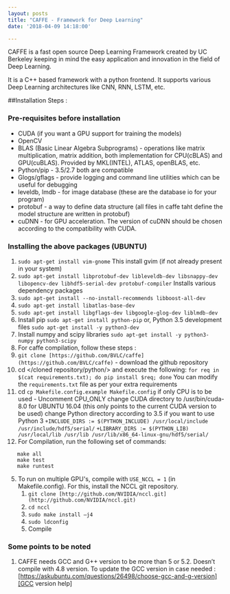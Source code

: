 ```yaml
---
layout: posts
title: "CAFFE - Framework for Deep Learning"
date: '2018-04-09 14:18:00'

---
```


CAFFE is a fast open source Deep Learning Framework created by UC Berkeley keeping in mind the easy application and innovation in the field of Deep Learning. 

It is a C++ based framework with a python frontend. It supports various Deep Learning architectures like CNN, RNN, LSTM, etc. 

##Installation Steps :

### Pre-requisites before installation
* CUDA (if you want a GPU support for training the models)
* OpenCV
* BLAS (Basic Linear Algebra Subprograms) - operations like matrix multiplication, matrix addition, both implementation for CPU(cBLAS) and GPU(cuBLAS). Provided by MKL(INTEL), ATLAS, openBLAS, etc. 
* Python/pip - 3.5/2.7 both are compatible
* Glogs/gflags - provide logging and command line utilities which can be useful for debugging
* leveldb, lmdb - for image database (these are the database io for your program)
* protobuf - a way to define data structure (all files in caffe taht define the model structure are written in protobuf)
* cuDNN - for GPU acceleration. The version of cuDNN should be chosen according to the compatibility with CUDA.

### Installing the above packages (UBUNTU)
1. `sudo apt-get install vim-gnome`
This install gvim (if not already present in your system)
2. `sudo apt-get install libprotobuf-dev libleveldb-dev libsnappy-dev libopencv-dev libhdf5-serial-dev protobuf-compiler`
Installs various dependency packages
3. `sudo apt-get install --no-install-recommends libboost-all-dev`
4. `sudo apt-get install libatlas-base-dev `
5. `sudo apt-get install libgflags-dev libgoogle-glog-dev liblmdb-dev`
6. Install pip  `sudo apt-get install python-pip`
or, Python 3.5 development files
`sudo apt-get install -y python3-dev`
7. Install numpy and scipy libraries 
`sudo apt-get install -y python3-numpy python3-scipy`
8. For caffe compilation, follow these steps :
  1. `git clone [https://github.com/BVLC/caffe](https://github.com/BVLC/caffe)` - download the github repository 
  2. cd </cloned repository/python/> and execute the following:
      `for req in $(cat requirements.txt); do pip install $req; done`
     You can modify the `requirements.txt` file as per your extra requirements
  3. cd <cloned-repository> 
      `cp Makefile.config.example Makefile.config`
      if only CPU is to be used - Uncomment CPU_ONLY 
      change CUDA directory to /usr/bin/cuda-8.0 for UBUNTU 16.04 (this only points to the current CUDA version to be used) 
      change Python directory according to 3.5 if you want to use Python 3
      `+INCLUDE_DIRS := $(PYTHON_INCLUDE) /usr/local/include /usr/include/hdf5/serial/`
      `+LIBRARY_DIRS := $(PYTHON_LIB) /usr/local/lib /usr/lib /usr/lib/x86_64-linux-gnu/hdf5/serial/`
  4. For Compilation, run the following set of commands:
  ```make clean
     make all
     make test
     make runtest
   ```
  5. To run on multiple GPU's, compile with `USE_NCCL = 1` (in Makefile.config).
     For this, install the NCCL git repository.
     1. `git clone [http://github.com/NVIDIA/nccl.git](http://github.com/NVIDIA/nccl.git)`
     2. `cd nccl`
     3. `sudo make install –j4`
     4. `sudo ldconfig`
     5. Compile

### Some points to be noted
1. CAFFE needs GCC and G++ version to be more than 5 or 5.2. Doesn’t compile with 4.8 version. 
To update the GCC version in case needed :  
[https://askubuntu.com/questions/26498/choose-gcc-and-g-version][GCC version help]
